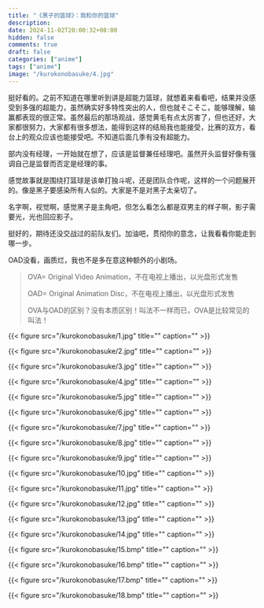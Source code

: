 ```yaml
---
title: "《黑子的篮球》：我和你的篮球"
description: 
date: 2024-11-02T20:00:32+08:00
hidden: false
comments: true
draft: false
categories: ["anime"]
tags: ["anime"]
image: "/kurokonobasuke/4.jpg"
---
```

挺好看的。之前不知道在哪里听到讲是超能力篮球，就想着来看看吧，结果并没感受到多强的超能力，虽然确实好多特性突出的人，但也就そこそこ，能够理解，输赢都表现的很正常。虽然最后的那场观战，感觉黄毛有点太厉害了，但也还好，大家都很努力，大家都有很多想法，能得到这样的结局我也能接受，比赛的双方，看台上的观众应该也能接受吧。不知道后面几季有没有超能力。

部内没有经理，一开始就在想了，应该是监督兼任经理吧。虽然开头监督好像有强调自己是监督而否定是经理的事。

感觉故事就是围绕打篮球是该单打独斗呢，还是团队合作呢，这样的一个问题展开的。像是黑子要感染所有人似的。大家是不是对黑子太亲切了。

名字啊，视觉啊，感觉黑子是主角吧，但怎么看怎么都是双男主的样子啊，影子需要光，光也回应影子。

挺好的，期待还没交战过的前队友们。加油吧，贯彻你的意念，让我看看你能走到哪一步。

OAD没看，画质烂，我也不是多在意这种额外的小剧场。

> OVA= Original Video Animation，不在电视上播出，以光盘形式发售
>
> OAD= Original Animation Disc，不在电视上播出，以光盘形式发售
>
> OVA与OAD的区别？没有本质区别！叫法不一样而已，OVA是比较常见的叫法！

{{< figure src="/kurokonobasuke/1.jpg" title="" caption="" >}}

{{< figure src="/kurokonobasuke/2.jpg" title="" caption="" >}}

{{< figure src="/kurokonobasuke/3.jpg" title="" caption="" >}}

{{< figure src="/kurokonobasuke/4.jpg" title="" caption="" >}}

{{< figure src="/kurokonobasuke/5.jpg" title="" caption="" >}}

{{< figure src="/kurokonobasuke/6.jpg" title="" caption="" >}}

{{< figure src="/kurokonobasuke/7.jpg" title="" caption="" >}}

{{< figure src="/kurokonobasuke/8.jpg" title="" caption="" >}}

{{< figure src="/kurokonobasuke/9.jpg" title="" caption="" >}}

{{< figure src="/kurokonobasuke/10.jpg" title="" caption="" >}}

{{< figure src="/kurokonobasuke/11.jpg" title="" caption="" >}}

{{< figure src="/kurokonobasuke/12.jpg" title="" caption="" >}}

{{< figure src="/kurokonobasuke/13.jpg" title="" caption="" >}}

{{< figure src="/kurokonobasuke/14.jpg" title="" caption="" >}}

{{< figure src="/kurokonobasuke/15.bmp" title="" caption="" >}}

{{< figure src="/kurokonobasuke/16.bmp" title="" caption="" >}}

{{< figure src="/kurokonobasuke/17.bmp" title="" caption="" >}}

{{< figure src="/kurokonobasuke/18.bmp" title="" caption="" >}}
